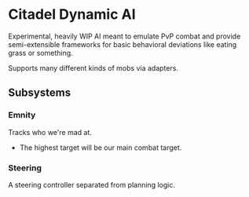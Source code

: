 # Citadel Dynamic AI

Experimental, heavily WIP AI meant to emulate PvP combat and provide semi-extensible frameworks for basic behavioral deviations like eating grass or something.

Supports many different kinds of mobs via adapters.

## Subsystems

### Emnity

Tracks who we're mad at.
* The highest target will be our main combat target.

### Steering

A steering controller separated from planning logic.

